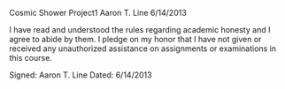 Cosmic Shower Project1
Aaron T. Line 6/14/2013

I have read and understood the rules regarding academic honesty and I agree to abide by them.
I pledge on my honor that I have not given or received any unauthorized assistance on assignments
or examinations in this course.

Signed: Aaron T. Line
Dated: 6/14/2013    
